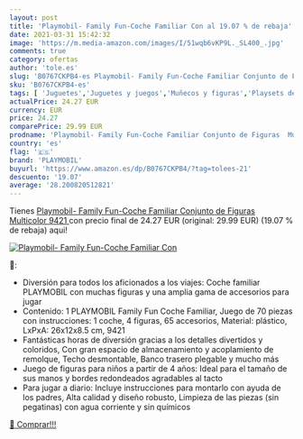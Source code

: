 ```yaml
---
layout: post
title: 'Playmobil- Family Fun-Coche Familiar Con al 19.07 % de rebaja'
date: 2021-03-31 15:42:32
image: 'https://m.media-amazon.com/images/I/51wqb6vKP9L._SL400_.jpg'
comments: true
category: ofertas
author: 'tole.es'
slug: 'B0767CKPB4-es Playmobil- Family Fun-Coche Familiar Conjunto de Figuras...'
sku: 'B0767CKPB4-es'
tags: [ 'Juguetes','Juguetes y juegos','Muñecos y figuras','Playsets de figuras de juguete para niños','playmobil','playmobil-', ]
actualPrice: 24.27 EUR
currency: EUR
price: 24.27
comparePrice: 29.99 EUR
prodname: 'Playmobil- Family Fun-Coche Familiar Conjunto de Figuras  Multicolor  9421 '
country: 'es'
flag: '🇪🇸'
brand: 'PLAYMOBIL'
buyurl: 'https://www.amazon.es/dp/B0767CKPB4/?tag=tolees-21'
descuento: '19.07'
average: '28.200820512821'
---
```


Tienes [Playmobil- Family Fun-Coche Familiar Conjunto de Figuras  Multicolor  9421 ](https://www.amazon.es/dp/B0767CKPB4/?tag=tolees-21) con precio final de  24.27 EUR (original: 29.99 EUR) (19.07 %  de rebaja) aqui!

[![Playmobil- Family Fun-Coche Familiar Con](https://m.media-amazon.com/images/I/51wqb6vKP9L._SL400_.jpg)](https://www.amazon.es/dp/B0767CKPB4/?tag=tolees-21)

🔎:

- Diversión para todos los aficionados a los viajes: Coche familiar PLAYMOBIL con muchas figuras y una amplia gama de accesorios para jugar
- Contenido: 1 PLAYMOBIL Family Fun Coche Familiar, Juego de 70 piezas con instrucciones: 1 coche, 4 figuras, 65 accesorios, Material: plástico, LxPxA: 26x12x8.5 cm, 9421
- Fantásticas horas de diversión gracias a los detalles divertidos y coloridos, Con gran espacio de almacenamiento y acoplamiento de remolque, Techo desmontable, Banco trasero plegable y mucho más
- Juego de figuras para niños a partir de 4 años: Ideal para el tamaño de sus manos y bordes redondeados agradables al tacto
- Para jugar a diario: Incluye instrucciones para montarlo con ayuda de los padres, Alta calidad y diseño robusto, Limpieza de las piezas (sin pegatinas) con agua corriente y sin químicos

[🛒 Comprar!!!](https://www.amazon.es/dp/B0767CKPB4/?tag=tolees-21)
